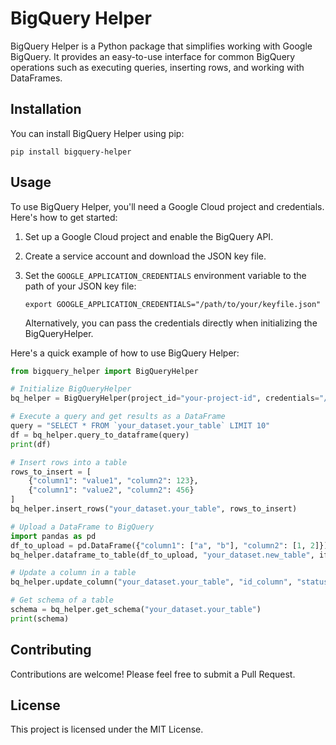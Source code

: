 # BigQuery Helper

BigQuery Helper is a Python package that simplifies working with Google BigQuery. It provides an easy-to-use interface for common BigQuery operations such as executing queries, inserting rows, and working with DataFrames.

## Installation

You can install BigQuery Helper using pip:

```
pip install bigquery-helper
```

## Usage

To use BigQuery Helper, you'll need a Google Cloud project and credentials. Here's how to get started:

1. Set up a Google Cloud project and enable the BigQuery API.
2. Create a service account and download the JSON key file.
3. Set the `GOOGLE_APPLICATION_CREDENTIALS` environment variable to the path of your JSON key file:

   ```
   export GOOGLE_APPLICATION_CREDENTIALS="/path/to/your/keyfile.json"
   ```

   Alternatively, you can pass the credentials directly when initializing the BigQueryHelper.

Here's a quick example of how to use BigQuery Helper:

```python
from bigquery_helper import BigQueryHelper

# Initialize BigQueryHelper
bq_helper = BigQueryHelper(project_id="your-project-id", credentials="/path/to/your/keyfile.json")

# Execute a query and get results as a DataFrame
query = "SELECT * FROM `your_dataset.your_table` LIMIT 10"
df = bq_helper.query_to_dataframe(query)
print(df)

# Insert rows into a table
rows_to_insert = [
    {"column1": "value1", "column2": 123},
    {"column1": "value2", "column2": 456}
]
bq_helper.insert_rows("your_dataset.your_table", rows_to_insert)

# Upload a DataFrame to BigQuery
import pandas as pd
df_to_upload = pd.DataFrame({"column1": ["a", "b"], "column2": [1, 2]})
bq_helper.dataframe_to_table(df_to_upload, "your_dataset.new_table", if_exists="replace")

# Update a column in a table
bq_helper.update_column("your_dataset.your_table", "id_column", "status_column", [1, 2, 3])

# Get schema of a table
schema = bq_helper.get_schema("your_dataset.your_table")
print(schema)
```

## Contributing

Contributions are welcome! Please feel free to submit a Pull Request.

## License

This project is licensed under the MIT License.